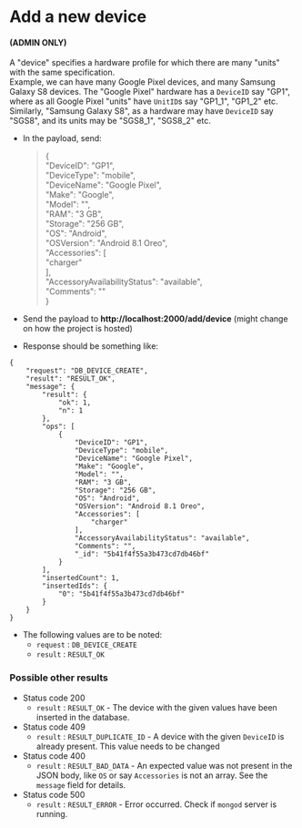 # Add a new device
#### (ADMIN ONLY)

A "device" specifies a hardware profile for which there are many "units" with the same specification.  
Example, we can have many Google Pixel devices, and many Samsung Galaxy S8 devices.
The "Google Pixel" hardware has a `DeviceID` say "GP1", where as all Google Pixel "units" have `UnitID`s say "GP1_1", "GP1_2" etc.  
Similarly, "Samsung Galaxy S8", as a hardware may have `DeviceID` say "SGS8", and its units may be "SGS8_1", "SGS8_2" etc.
   
 - In the payload, send:
	 >{  
       	"DeviceID": "GP1",  
        "DeviceType": "mobile",  
        "DeviceName": "Google Pixel",  
        "Make": "Google",  
        "Model": "",  
        "RAM": "3 GB",  
        "Storage": "256 GB",  
        "OS": "Android",  
        "OSVersion": "Android 8.1 Oreo",  
        "Accessories": [  
            "charger"  
        ],  
        "AccessoryAvailabilityStatus": "available",  
        "Comments": ""  
      }  
     
 - Send the payload to **http://localhost:2000/add/device** (might change on how the project is hosted)
	 
 - Response should be something like:
 ```
 {
     "request": "DB_DEVICE_CREATE",
     "result": "RESULT_OK",
     "message": {
         "result": {
             "ok": 1,
             "n": 1
         },
         "ops": [
             {
                 "DeviceID": "GP1",
                 "DeviceType": "mobile",
                 "DeviceName": "Google Pixel",
                 "Make": "Google",
                 "Model": "",
                 "RAM": "3 GB",
                 "Storage": "256 GB",
                 "OS": "Android",
                 "OSVersion": "Android 8.1 Oreo",
                 "Accessories": [
                     "charger"
                 ],
                 "AccessoryAvailabilityStatus": "available",
                 "Comments": "",
                 "_id": "5b41f4f55a3b473cd7db46bf"
             }
         ],
         "insertedCount": 1,
         "insertedIds": {
             "0": "5b41f4f55a3b473cd7db46bf"
         }
     }
 }
 ```
- The following values are to be noted:
    - `request` : `DB_DEVICE_CREATE`
    - `result` : `RESULT_OK`

### Possible other results

- Status code 200  
    - `result` : `RESULT_OK` - The device with the given values have been inserted in the database. 
- Status code 409  
    - `result` : `RESULT_DUPLICATE_ID` - A device with the given `DeviceID` is already present. This value needs to be changed  
- Status code 400
    - `result` : `RESULT_BAD_DATA` - An expected value was not present in the JSON body, like `OS` or say `Accessories` is not an array. See the `message` field for details.
- Status code 500
    - `result` : `RESULT_ERROR` - Error occurred. Check if `mongod` server is running.